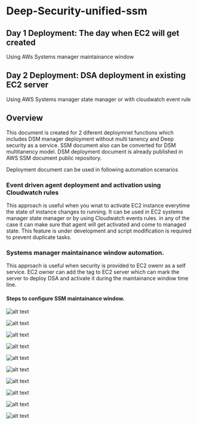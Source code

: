 # Deep-Security-unified-ssm

## Day 1 Deployment: The day when EC2 will get created
  Using AWs Systems manager maintainance window

## Day 2 Deployment: DSA deployment in existing EC2 server
  Using  AWS Systems manager state manager or with cloudwatch event rule 
  


## Overview
This document is created for 2 diferent deploymnet functions which includes DSM manager deployment without multi tanency and Deep security as a service. SSM document also can be converted for DSM multitanency model. DSM deployment document is already published in AWS SSM document public repository.

Deployment document can be used in following automation scenarios
### Event driven agent deployment and activation using Cloudwatch rules
   This approach is useful when you wnat to activate EC2 instance everytime the state of instance changes to running. It can be used in EC2 systems manager state manager or by using Cloudwatch events rules. in any of the case it can make sure that agent will get activated and come to managed state. This feature is under development and script modification is required to prevent duplicate tasks.
    
### Systems manager maintainance window automation.
   This approach is useful when security is provided to EC2 owenr as a self service. EC2 owner can add the tag to EC2 server which can mark the server to deploy DSA and activate it during the maintainance window time line.
  
#### Steps to configure SSM maintainance window.
 
![alt text](https://github.com/tsheth/Deep-Security-unified-ssm/blob/master/git-snaps/1.PNG)

![alt text](https://github.com/tsheth/Deep-Security-unified-ssm/blob/master/git-snaps/2.PNG)

![alt text](https://github.com/tsheth/Deep-Security-unified-ssm/blob/master/git-snaps/3.PNG)

![alt text](https://github.com/tsheth/Deep-Security-unified-ssm/blob/master/git-snaps/4.PNG)

![alt text](https://github.com/tsheth/Deep-Security-unified-ssm/blob/master/git-snaps/5.PNG)

![alt text](https://github.com/tsheth/Deep-Security-unified-ssm/blob/master/git-snaps/6.PNG)

![alt text](https://github.com/tsheth/Deep-Security-unified-ssm/blob/master/git-snaps/7.PNG)

![alt text](https://github.com/tsheth/Deep-Security-unified-ssm/blob/master/git-snaps/8.PNG)

![alt text](https://github.com/tsheth/Deep-Security-unified-ssm/blob/master/git-snaps/9.PNG)

![alt text](https://github.com/tsheth/Deep-Security-unified-ssm/blob/master/git-snaps/10.PNG)




